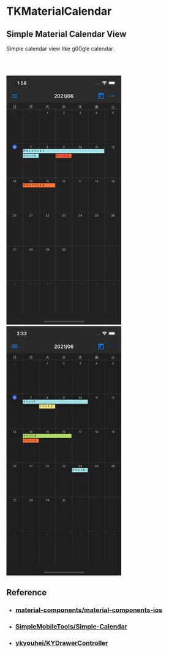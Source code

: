 # TKMaterialCalendar

## Simple Material Calendar View

Simple calendar view like g00gle calendar.

<br/>
<br/>

<img src="./img/screenshot.png" alt="screenshot" style="width: 300px;" />　　　 <img src="./img/screenshot.gif" alt="screenshot" style="width: 300px;" />

## Reference

- ### [material-components/material-components-ios](https://github.com/material-components/material-components-ios)
- ### [SimpleMobileTools/Simple-Calendar](https://github.com/SimpleMobileTools/Simple-Calendar)
- ### [ykyouhei/KYDrawerController](https://github.com/ykyouhei/KYDrawerController)
